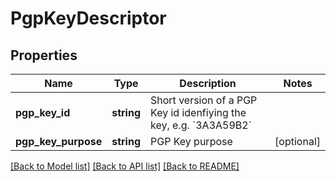 # PgpKeyDescriptor

## Properties
Name | Type | Description | Notes
------------ | ------------- | ------------- | -------------
**pgp_key_id** | **string** | Short version of a PGP Key id idenfiying the key, e.g. &#x60;3A3A59B2&#x60; | 
**pgp_key_purpose** | **string** | PGP Key purpose | [optional] 

[[Back to Model list]](../README.md#documentation-for-models) [[Back to API list]](../README.md#documentation-for-api-endpoints) [[Back to README]](../README.md)


